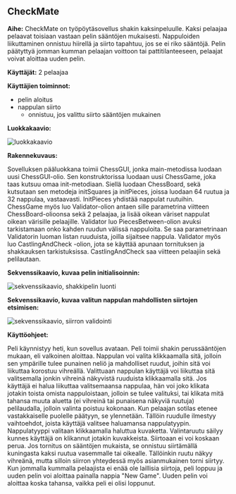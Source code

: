 ## CheckMate


**Aihe:** CheckMate on työpöytäsovellus shakin kaksinpeluulle. Kaksi pelaajaa pelaavat toisiaan vastaan pelin sääntöjen mukaisesti. Nappuloiden liikuttaminen onnistuu hiirellä ja siirto tapahtuu, jos se ei riko sääntöjä. Pelin päätyttyä jomman kumman pelaajan voittoon tai pattitilanteeseen, pelaajat voivat aloittaa uuden pelin.

**Käyttäjät:** 2 pelaajaa

**Käyttäjien toiminnot:**

* pelin aloitus
* nappulan siirto
  * onnistuu, jos valittu siirto sääntöjen mukainen

**Luokkakaavio:**

![luokkakaavio](/dokumentaatio/cm_classes.png)



**Rakennekuvaus:**

Sovelluksen pääluokkana toimii ChessGUI, jonka main-metodissa luodaan uusi ChessGUI-olio. Sen konstruktorissa luodaan uusi ChessGame, joka taas kutsuu omaa init-metodiaan. Siellä luodaan ChessBoard, sekä kutsutaan sen metodeja initSquares ja initPieces, joissa luodaan 64 ruutua ja 32 nappulaa, vastaavasti. InitPieces yhdistää nappulat ruutuihin. ChessGame myös luo Validator-olion antaen sille parametrina viitteen ChessBoard-olioonsa sekä 2 pelaajaa, ja lisää oikean väriset nappulat oikean värisille pelaajille. Validator luo PiecesBetween-olion avuksi tarkistamaan onko kahden ruudun välissä nappuloita. Se saa parametrinaan Validatorin luoman listan ruuduista, joilla sijaitsee nappula. Validator myös luo CastlingAndCheck -olion, jota se käyttää apunaan tornituksen ja shakkauksen tarkistuksissa. CastlingAndCheck saa viitteen pelaajiin sekä pelilautaan.



**Sekvenssikaavio, kuvaa pelin initialisoinnin:**

![sekvenssikaavio, shakkipelin luonti](/dokumentaatio/cm_sequential1.png)



**Sekvenssikaavio, kuvaa valitun nappulan mahdollisten siirtojen etsimisen:**

![sekvenssikaavio, siirron validointi](/dokumentaatio/cm_sequential2.png)




**Käyttöohjeet:**

Peli käynnistyy heti, kun sovellus avataan. Peli toimii shakin perussääntöjen mukaan, eli valkoinen aloittaa. Nappulan voi valita klikkaamalla sitä, jolloin sen ympärille tulee punainen neliö ja mahdolliset ruudut, joihin sitä voi liikuttaa korostuu vihreällä. Valittuaan nappulan käyttäjä voi liikuttaa sitä valitsemalla jonkin vihreinä näkyvistä ruuduista klikkaamalla sitä. Jos käyttäjä ei halua liikuttaa valitsemaansa nappulaa, hän voi joko klikata jotakin toista omista nappuloistaan, jolloin se tulee valituksi, tai klikata mitä tahansa muuta aluetta (ei vihreinä tai punaisena näkyviä ruutuja) pelilaudalla, jolloin valinta poistuu kokonaan. Kun pelaajan sotilas etenee vastakkaiselle puolelle päätyyn, se ylennetään. Tällöin ruudulle ilmestyy vaihtoehdot, joista käyttäjä valitsee haluamansa nappulatyypin. Nappulatyyppi valitaan klikkaamalla haluttua kuvaketta. Valintaruutu säilyy kunnes käyttäjä on klikannut jotakin kuvakkeista. Siirtoaan ei voi koskaan perua. Jos tornitus on sääntöjen mukaista, se onnistuu siirtämällä kuningasta kaksi ruutua vasemmalle tai oikealle. Tällöinkin ruutu näkyy vihreänä, mutta silloin siirron yhteydessä myös asianmukainen torni siirtyy. Kun jommalla kummalla pelaajista ei enää ole laillisia siirtoja, peli loppuu ja uuden pelin voi aloittaa painalla nappia "New Game". Uuden pelin voi aloittaa koska tahansa, vaikka peli ei olisi loppunut. 
